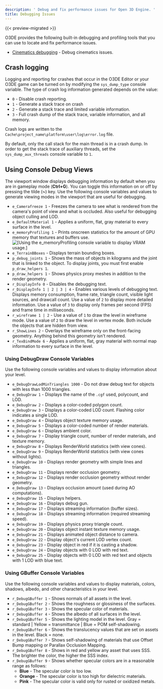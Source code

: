 ```yaml
---
description: ' Debug and fix performance issues for Open 3D Engine. '
title: Debugging Issues
---
```


{{< preview-migrated >}}

O3DE provides the following built-in debugging and profiling tools that you can use to locate and fix performance issues.

+ [Cinematics debugging](/docs/user-guide/visualization/cinematics/debugging) - Debug cinematics issues.

## Crash logging 

 Logging and reporting for crashes that occur in the O3DE Editor or your O3DE game can be turned on by modifying the `sys_dump_type` console variable. The type of crash log information generated depends on the value:
+ `0` - Disable crash reporting.
+ `1` - Generate a stack trace on crash
+ `2` - Generate a stack trace and limited variable information.
+ `3` - Full crash dump of the stack trace, variable information, and all memory.

 Crash logs are written to the `Cache\project_name\platform\user\log\error.log` file.

 By default, only the call stack for the main thread is in a crash dump. In order to get the stack trace of auxiliary threads, set the `sys_dump_aux_threads` console variable to `1`.

## Using Console Debug Views 

The viewport window displays debugging information by default when you are in gameplay mode (**Ctrl+G**). You can toggle this information on or off by pressing the tilde (**\~**) key. Use the following console variables and values to generate viewing modes in the viewport that are useful for debugging.
+ `e_Camerafreeze 1` - Freezes the camera to see what is rendered from the camera's point of view and what is occluded. Also useful for debugging object culling and LOD.
+ `e_DefaultMaterial 1` - Applies a uniform, flat, gray material to every surface in the level.
+ `e_memoryProfiling 1` - Prints onscreen statistics for the amount of GPU memory that textures and buffers use.
![\[Using the e_memoryProfiling console variable to display VRAM usage.\]](/images/user-guide/debugging-debug-views-vram-usage.png)
+ `e_TerrainBBoxes` - Displays terrain bounding boxes.
+ `p_debug_joints 1` - Shows the mass of objects in kilograms and the joint that is linked to the object. To display joints, you must first enable `p_draw_helpers 1`.
+ `p_draw_helpers 1` - Shows physics proxy meshes in addition to the render geometry.
+ `r_DisplayInfo 0` - Disables the debugging text.
+ `r_DisplayInfo 1 | 2 | 3 | 4` - Enables various levels of debugging text. Displays memory consumption, frame rate, triangle count, visible light sources, and drawcall count. Use a value of `2` to display more detailed information. Use a value of `3` to display only frames per second (FPS) and frame time in milliseconds.
+ `r_wireframe 1 | 2` - Use a value of `1` to draw the level in wireframe mode. Use a value of `2` to draw the level in vertex mode. Both include the objects that are hidden from view.
+ `r_ShowLines 2` - Overlays the wireframe only on the front-facing geometry. Anything behind this geometry isn't rendered.
+ `r_TexBindMode 6` - Applies a uniform, flat, gray material with normal map information to every surface in the level.

### Using DebugDraw Console Variables 

Use the following console variables and values to display information about your level.
+ `e_DebugDrawLodMinTriangles 1000` - Do not draw debug text for objects with less than 1000 triangles.
+ `e_DebugDraw 1` - Displays the name of the `.cgf` used, polycount, and LOD.
+ `e_DebugDraw 2` - Displays a color-coded polygon count.
+ `e_DebugDraw 3` - Displays a color-coded LOD count. Flashing color indicates a single LOD.
+ `e_DebugDraw 4` - Displays object texture memory usage.
+ `e_DebugDraw 5` - Displays a color-coded number of render materials.
+ `e_DebugDraw 6` - Displays ambient color.
+ `e_DebugDraw 7` - Display triangle count, number of render materials, and texture memory.
+ `e_DebugDraw 8` - Displays RenderWorld statistics (with view cones).
+ `e_DebugDraw 9` - Displays RenderWorld statistics (with view cones without lights).
+ `e_DebugDraw 10` - Displays render geometry with simple lines and triangles.
+ `e_DebugDraw 11` - Displays render occlusion geometry.
+ `e_DebugDraw 12` - Displays render occlusion geometry without render geometry.
+ `e_DebugDraw 13` - Displays occlusion amount (used during AO computations).
+ `e_DebugDraw 15` - Displays helpers.
+ `e_DebugDraw 16` - Displays debug gun.
+ `e_DebugDraw 17` - Displays streaming information (buffer sizes).
+ `e_DebugDraw 18` - Displays streaming information (required streaming speed).
+ `e_DebugDraw 19` - Displays physics proxy triangle count.
+ `e_DebugDraw 20` - Displays object instant texture memory usage.
+ `e_DebugDraw 21` - Displays animated object distance to camera.
+ `e_DebugDraw 22` - Display object's current LOD vertex count.
+ `e_DebugDraw 23` - Display object in red if it is casting a shadow.
+ `e_DebugDraw 24` - Display objects with 0 LOD with red text.
+ `e_DebugDraw 25` - Display objects with 0 LOD with red text and objects with 1 LOD with blue text.

### Using GBuffer Console Variables 

Use the following console variables and values to display materials, colors, shadows, albedo, and other characteristics in your level.
+ `r_DebugGBuffer 1` - Shows normals of all assets in the level.
+ `r_DebugGBuffer 2` - Shows the roughness or glossiness of the surfaces.
+ `r_DebugGBuffer 3` - Shows the specular color of materials.
+ `r_DebugGBuffer 4` - Shows the albedo of all surfaces in the level.
+ `r_DebugGBuffer 5` - Shows the lighting model in the level. Gray = standard \| Yellow = transmittance \| Blue = POM self-shadowing.
+ `r_DebugGBuffer 6` - Shows the translucency values that are set on assets in the level. Black = none.
+ `r_DebugGBuffer 7` - Shows self-shadowing of materials that use Offset Bump mapping or Parallax Occlusion Mapping.
+ `r_DebugGBuffer 8` - Shows in red and yellow any asset that uses SSS. The brighter the color, the higher the SSS index.
+ `r_DebugGBuffer 9` - Shows whether specular colors are in a reasonable range as follows:
  + **Blue** - The specular color is too low.
  + **Orange** - The specular color is too high for dielectric materials.
  + **Pink** - The specular color is valid only for rusted or oxidized metals.

